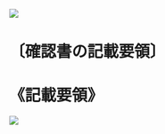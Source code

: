 ![](https://www.nta.go.jp/tmp/5cf7b74d-1160-4e9b-8162-382c70d7dfe1/images/c0ba1b891ebfd774279f7964b3e1261ce7fe85d18baefd0a1cb0796080e39d5b.jpg)

# 〔確認書の記載要領〕

# 《記載要領》

![](https://www.nta.go.jp/tmp/5cf7b74d-1160-4e9b-8162-382c70d7dfe1/images/f864eb5d2878500538e1a126ea92822f3616f564018d4cd6e45cf2d3e9771a41.jpg)